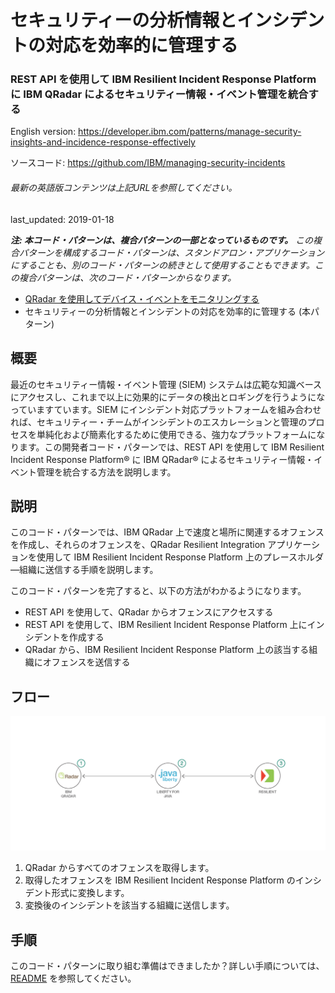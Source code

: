 # セキュリティーの分析情報とインシデントの対応を効率的に管理する

### REST API を使用して IBM Resilient Incident Response Platform に IBM QRadar によるセキュリティー情報・イベント管理を統合する

English version: https://developer.ibm.com/patterns/manage-security-insights-and-incidence-response-effectively
  
ソースコード: https://github.com/IBM/managing-security-incidents

###### 最新の英語版コンテンツは上記URLを参照してください。
last_updated: 2019-01-18

 
_**注: 本コード・パターンは、複合パターンの一部となっているものです。** この複合パターンを構成するコード・パターンは、スタンドアロン・アプリケーションにすることも、別のコード・パターンの続きとして使用することもできます。この複合パターンは、次のコード・パターンからなります。_

* [QRadar を使用してデバイス・イベントをモニタリングする](https://developer.ibm.com/jp/patterns/detect-security-offenses-for-iot-devices-using-qradar)
* セキュリティーの分析情報とインシデントの対応を効率的に管理する (本パターン)

## 概要

最近のセキュリティー情報・イベント管理 (SIEM) システムは広範な知識ベースにアクセスし、これまで以上に効果的にデータの検出とロギングを行うようになっていますています。SIEM にインシデント対応プラットフォームを組み合わせれば、セキュリティー・チームがインシデントのエスカレーションと管理のプロセスを単純化および簡素化するために使用できる、強力なプラットフォームになります。この開発者コード・パターンでは、REST API を使用して IBM Resilient Incident Response Platform&reg; に IBM QRadar&reg; によるセキュリティー情報・イベント管理を統合する方法を説明します。

## 説明

このコード・パターンでは、IBM QRadar 上で速度と場所に関連するオフェンスを作成し、それらのオフェンスを、QRadar Resilient Integration アプリケーションを使用して IBM Resilient Incident Response Platform 上のプレースホルダ―組織に送信する手順を説明します。

このコード・パターンを完了すると、以下の方法がわかるようになります。

* REST API を使用して、QRadar からオフェンスにアクセスする
* REST API を使用して、IBM Resilient Incident Response Platform 上にインシデントを作成する
* QRadar から、IBM Resilient Incident Response Platform 上の該当する組織にオフェンスを送信する

## フロー

![フロー](./images/arch.png)

1. QRadar からすべてのオフェンスを取得します。
1. 取得したオフェンスを IBM Resilient Incident Response Platform のインシデント形式に変換します。
1. 変換後のインシデントを該当する組織に送信します。

## 手順

このコード・パターンに取り組む準備はできましたか？詳しい手順については、[README](https://github.com/IBM/managing-security-incidents/blob/master/README.md) を参照してください。
